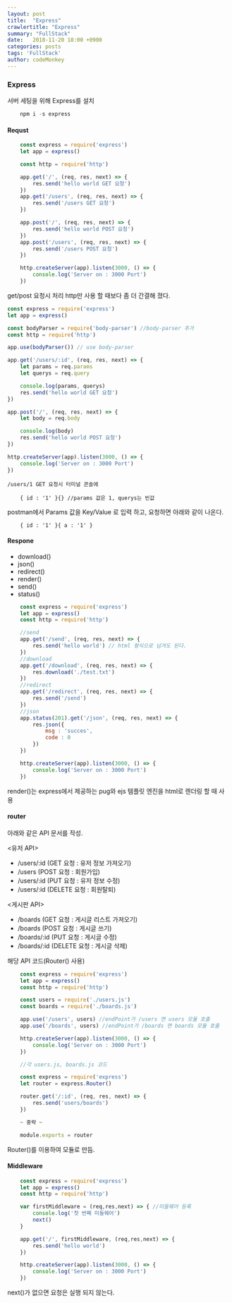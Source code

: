 ```yaml
---
layout: post
title:  "Express"
crawlertitle: "Express"
summary: "FullStack"
date:   2018-11-20 18:00 +0900
categories: posts
tags: 'FullStack'
author: codeMonkey
---
```


### Express

서버 세팅을 위해 Express를 설치
```javascript
    npm i -s express
```

#### Requst

```javascript
    const express = require('express')
    let app = express()

    const http = require('http')

    app.get('/', (req, res, next) => {
        res.send('hello world GET 요청')
    })
    app.get('/users', (req, res, next) => {
        res.send('/users GET 요청')
    })

    app.post('/', (req, res, next) => {
        res.send('hello world POST 요청')
    })
    app.post('/users', (req, res, next) => {
        res.send('/users POST 요청')
    })

    http.createServer(app).listen(3000, () => {
        console.log('Server on : 3000 Port')
    })
```
get/post 요청시 처리
http만 사용 할 때보다 좀 더 간결해 졌다.

```javascript
const express = require('express')
let app = express()

const bodyParser = require('body-parser') //body-parser 추가
const http = require('http')

app.use(bodyParser()) // use body-parser

app.get('/users/:id', (req, res, next) => {
    let params = req.params
    let querys = req.query

    console.log(params, querys)
    res.send('hello world GET 요청')
})

app.post('/', (req, res, next) => {
    let body = req.body

    console.log(body)
    res.send('hello world POST 요청')
})

http.createServer(app).listen(3000, () => {
    console.log('Server on : 3000 Port')
})
```
    /users/1 GET 요청시 터미널 콘솔에  
```
    { id : '1' }{} //params 값은 1, querys는 빈값
```
postman에서 Params 값을 Key/Value 로 입력 하고, 
요청하면 아래와 같이 나온다.
```
    { id : '1' }{ a : '1' }
```

#### Respone

- download()
- json()
- redirect()
- render()
- send()
- status()

```javascript
    const express = require('express')
    let app = express()
    const http = require('http')

    //send
    app.get('/send', (req, res, next) => {
        res.send('hello world') // html 형식으로 넘겨도 된다.
    })
    //download
    app.get('/download', (req, res, next) => {
        res.download('./test.txt')
    })
    //redirect
    app.get('/redirect', (req, res, next) => {
        res.send('/send')
    })
    //json
    app.status(201).get('/json', (req, res, next) => {
        res.json({
            msg : 'succes',
            code : 0
        })
    })

    http.createServer(app).listen(3000, () => {
        console.log('Server on : 3000 Port')
    })
```
render()는 express에서 제공하는 pug와 ejs 템플릿 엔진을 html로 렌더링 할 때 사용

#### router

아래와 같은 API 문서를 작성.

<유저 API>
- /users/:id (GET 요청 : 유저 정보 가져오기)
- /users (POST 요청 : 회원가입)
- /users/:id (PUT 요청 : 유저 정보 수정)
- /users/:id (DELETE 요청 : 회원탈퇴)

<게시판 API>
- /boards (GET 요청 : 게시글 리스트 가져오기)
- /boards (POST 요청 : 게시글 쓰기)
- /boards/:id (PUT 요청 : 게시글 수정)
- /boards/:id (DELETE 요청 : 게시글 삭제)

해당 API 코드(Router() 사용)
```javascript
    const express = require('express')
    let app = express()
    const http = require('http')

    const users = require('./users.js')
    const boards = require('./boards.js')

    app.use('/users', users) //endPoint가 /users 면 users 모듈 호출
    app.use('/boards', users) //endPoint가 /boards 면 boards 모듈 호출

    http.createServer(app).listen(3000, () => {
        console.log('Server on : 3000 Port')
    })

    //각 users.js, boards.js 코드

    const express = require('express')
    let router = express.Router()

    router.get('/:id', (req, res, next) => {
        res.send('users/boards')
    })

    ~ 중략 ~

    module.exports = router

```
Router()를 이용하여 모듈로 만듬.

#### Middleware

```javascript
    const express = require('express')
    let app = express()
    const http = require('http')

    var firstMiddleware = (req,res,next) => { //미들웨어 등록
        console.log('첫 번째 미들웨어')
        next()
    }

    app.get('/', firstMiddleware, (req,res,next) => {
        res.send('hello world')
    }) 

    http.createServer(app).listen(3000, () => {
        console.log('Server on : 3000 Port')
    })
```
next()가 없으면 요청은 실행 되지 않는다.
